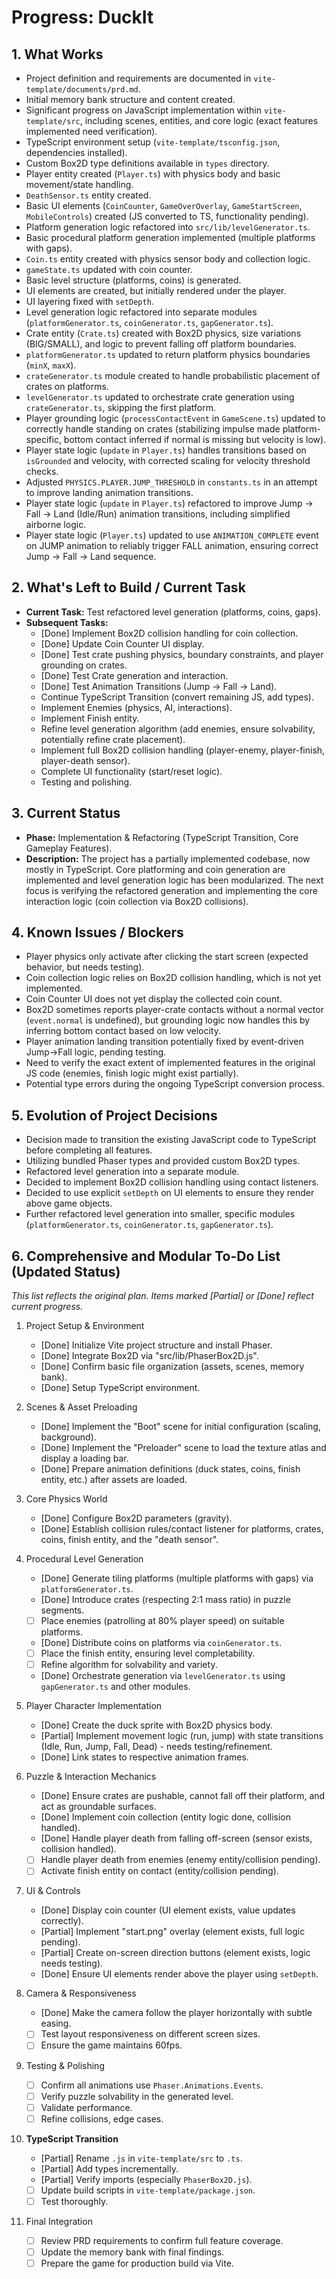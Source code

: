 # Progress: DuckIt

## 1. What Works

- Project definition and requirements are documented in `vite-template/documents/prd.md`.
- Initial memory bank structure and content created.
- Significant progress on JavaScript implementation within `vite-template/src`, including scenes, entities, and core logic (exact features implemented need verification).
- TypeScript environment setup (`vite-template/tsconfig.json`, dependencies installed).
- Custom Box2D type definitions available in `types` directory.
- Player entity created (`Player.ts`) with physics body and basic movement/state handling.
- `DeathSensor.ts` entity created.
- Basic UI elements (`CoinCounter`, `GameOverOverlay`, `GameStartScreen`, `MobileControls`) created (JS converted to TS, functionality pending).
- Platform generation logic refactored into `src/lib/levelGenerator.ts`.
- Basic procedural platform generation implemented (multiple platforms with gaps).
- `Coin.ts` entity created with physics sensor body and collection logic.
- `gameState.ts` updated with coin counter.
- Basic level structure (platforms, coins) is generated.
- UI elements are created, but initially rendered under the player.
- UI layering fixed with `setDepth`.
- Level generation logic refactored into separate modules (`platformGenerator.ts`, `coinGenerator.ts`, `gapGenerator.ts`).
- Crate entity (`Crate.ts`) created with Box2D physics, size variations (BIG/SMALL), and logic to prevent falling off platform boundaries.
- `platformGenerator.ts` updated to return platform physics boundaries (`minX`, `maxX`).
- `crateGenerator.ts` module created to handle probabilistic placement of crates on platforms.
- `levelGenerator.ts` updated to orchestrate crate generation using `crateGenerator.ts`, skipping the first platform.
- Player grounding logic (`processContactEvent` in `GameScene.ts`) updated to correctly handle standing on crates (stabilizing impulse made platform-specific, bottom contact inferred if normal is missing but velocity is low).
- Player state logic (`update` in `Player.ts`) handles transitions based on `isGrounded` and velocity, with corrected scaling for velocity threshold checks.
- Adjusted `PHYSICS.PLAYER.JUMP_THRESHOLD` in `constants.ts` in an attempt to improve landing animation transitions.
- Player state logic (`update` in `Player.ts`) refactored to improve Jump -> Fall -> Land (Idle/Run) animation transitions, including simplified airborne logic.
- Player state logic (`Player.ts`) updated to use `ANIMATION_COMPLETE` event on JUMP animation to reliably trigger FALL animation, ensuring correct Jump -> Fall -> Land sequence.

## 2. What's Left to Build / Current Task

- **Current Task:** Test refactored level generation (platforms, coins, gaps).
- **Subsequent Tasks:**
  - [Done] Implement Box2D collision handling for coin collection.
  - [Done] Update Coin Counter UI display.
  - [Done] Test crate pushing physics, boundary constraints, and player grounding on crates.
  - [Done] Test Crate generation and interaction.
  - [Done] Test Animation Transitions (Jump -> Fall -> Land).
  - Continue TypeScript Transition (convert remaining JS, add types).
  - Implement Enemies (physics, AI, interactions).
  - Implement Finish entity.
  - Refine level generation algorithm (add enemies, ensure solvability, potentially refine crate placement).
  - Implement full Box2D collision handling (player-enemy, player-finish, player-death sensor).
  - Complete UI functionality (start/reset logic).
  - Testing and polishing.

## 3. Current Status

- **Phase:** Implementation & Refactoring (TypeScript Transition, Core Gameplay Features).
- **Description:** The project has a partially implemented codebase, now mostly in TypeScript. Core platforming and coin generation are implemented and level generation logic has been modularized. The next focus is verifying the refactored generation and implementing the core interaction logic (coin collection via Box2D collisions).

## 4. Known Issues / Blockers

- Player physics only activate after clicking the start screen (expected behavior, but needs testing).
- Coin collection logic relies on Box2D collision handling, which is not yet implemented.
- Coin Counter UI does not yet display the collected coin count.
- Box2D sometimes reports player-crate contacts without a normal vector (`event.normal` is undefined), but grounding logic now handles this by inferring bottom contact based on low velocity.
- Player animation landing transition potentially fixed by event-driven Jump->Fall logic, pending testing.
- Need to verify the exact extent of implemented features in the original JS code (enemies, finish logic might exist partially).
- Potential type errors during the ongoing TypeScript conversion process.

## 5. Evolution of Project Decisions

- Decision made to transition the existing JavaScript code to TypeScript before completing all features.
- Utilizing bundled Phaser types and provided custom Box2D types.
- Refactored level generation into a separate module.
- Decided to implement Box2D collision handling using contact listeners.
- Decided to use explicit `setDepth` on UI elements to ensure they render above game objects.
- Further refactored level generation into smaller, specific modules (`platformGenerator.ts`, `coinGenerator.ts`, `gapGenerator.ts`).

## 6. Comprehensive and Modular To-Do List (Updated Status)

_This list reflects the original plan. Items marked [Partial] or [Done] reflect current progress._

1. Project Setup & Environment

   - [Done] Initialize Vite project structure and install Phaser.
   - [Done] Integrate Box2D via "src/lib/PhaserBox2D.js".
   - [Done] Confirm basic file organization (assets, scenes, memory bank).
   - [Done] Setup TypeScript environment.

2. Scenes & Asset Preloading

   - [Done] Implement the "Boot" scene for initial configuration (scaling, background).
   - [Done] Implement the "Preloader" scene to load the texture atlas and display a loading bar.
   - [Done] Prepare animation definitions (duck states, coins, finish entity, etc.) after assets are loaded.

3. Core Physics World

   - [Done] Configure Box2D parameters (gravity).
   - [Done] Establish collision rules/contact listener for platforms, crates, coins, finish entity, and the "death sensor".

4. Procedural Level Generation

   - [Done] Generate tiling platforms (multiple platforms with gaps) via `platformGenerator.ts`.
   - [Done] Introduce crates (respecting 2:1 mass ratio) in puzzle segments.
   - [ ] Place enemies (patrolling at 80% player speed) on suitable platforms.
   - [Done] Distribute coins on platforms via `coinGenerator.ts`.
   - [ ] Place the finish entity, ensuring level completability.
   - [ ] Refine algorithm for solvability and variety.
   - [Done] Orchestrate generation via `levelGenerator.ts` using `gapGenerator.ts` and other modules.

5. Player Character Implementation

   - [Done] Create the duck sprite with Box2D physics body.
   - [Partial] Implement movement logic (run, jump) with state transitions (Idle, Run, Jump, Fall, Dead) - needs testing/refinement.
   - [Done] Link states to respective animation frames.

6. Puzzle & Interaction Mechanics

   - [Done] Ensure crates are pushable, cannot fall off their platform, and act as groundable surfaces.
   - [Done] Implement coin collection (entity logic done, collision handled).
   - [Done] Handle player death from falling off-screen (sensor exists, collision handled).
   - [ ] Handle player death from enemies (enemy entity/collision pending).
   - [ ] Activate finish entity on contact (entity/collision pending).

7. UI & Controls

   - [Done] Display coin counter (UI element exists, value updates correctly).
   - [Partial] Implement "start.png" overlay (element exists, full logic pending).
   - [Partial] Create on-screen direction buttons (element exists, logic needs testing).
   - [Done] Ensure UI elements render above the player using `setDepth`.

8. Camera & Responsiveness

   - [Done] Make the camera follow the player horizontally with subtle easing.
   - [ ] Test layout responsiveness on different screen sizes.
   - [ ] Ensure the game maintains 60fps.

9. Testing & Polishing

   - [ ] Confirm all animations use `Phaser.Animations.Events`.
   - [ ] Verify puzzle solvability in the generated level.
   - [ ] Validate performance.
   - [ ] Refine collisions, edge cases.

10. **TypeScript Transition**

    - [Partial] Rename `.js` in `vite-template/src` to `.ts`.
    - [Partial] Add types incrementally.
    - [Partial] Verify imports (especially `PhaserBox2D.js`).
    - [ ] Update build scripts in `vite-template/package.json`.
    - [ ] Test thoroughly.

11. Final Integration
    - [ ] Review PRD requirements to confirm full feature coverage.
    - [ ] Update the memory bank with final findings.
    - [ ] Prepare the game for production build via Vite.
